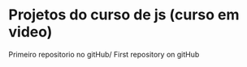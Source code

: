 # Projetos do curso de js (curso em video)
 Primeiro repositorio no gitHub/
First repository on gitHub